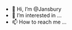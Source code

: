 - 👋 Hi, I’m @Jansbury
- 👀 I’m interested in ...
- 📫 How to reach me ...

<!---
Jansbury/Jansbury is a ✨ special ✨ repository because its `README.md` (this file) appears on your GitHub profile.
You can click the Preview link to take a look at your changes.
--->
